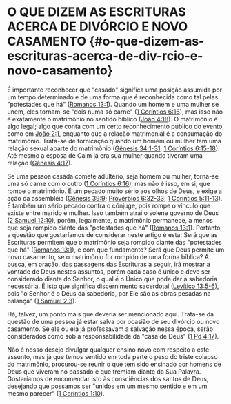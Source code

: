 # O QUE DIZEM AS ESCRITURAS ACERCA DE DIVÓRCIO E NOVO CASAMENTO {#o-que-dizem-as-escrituras-acerca-de-div-rcio-e-novo-casamento}

É importante reconhecer que &quot;casado&quot; significa uma posição assumida por um tempo determinado e de uma forma que é reconhecida como tal pelas &quot;potestades que há&quot; ([Romanos 13:1](http://bibliaonline.com.br/acf/rm/13/1)). Quando um homem e uma mulher se unem, eles tornam-se &quot;dois numa só carne&quot; ([1 Coríntios 6:16](http://bibliaonline.com.br/acf/1co/6/16)), mas isso não é exatamente o matrimônio no sentido bíblico ([João 4:18](http://bibliaonline.com.br/acf/jo/4/18)). O matrimônio é algo legal; algo que conta com um certo reconhecimento público do evento, como em [João 2:1](http://bibliaonline.com.br/acf/jo/2/1), enquanto que a relação matrimonial é a consumação do matrimônio. Trata-se de fornicação quando um homem ou mulher tem uma relação sexual aparte do matrimônio ([Gênesis 34:1-31](http://bibliaonline.com.br/acf/gn/34/1-31); [1 Coríntios 6:15-18](http://bibliaonline.com.br/acf/1co/6/15-18)). Até mesmo a esposa de Caim já era sua mulher quando tiveram uma relação ([Gênesis 4:17](http://bibliaonline.com.br/acf/gn/4/17)).

Se uma pessoa casada comete adultério, seja homem ou mulher, torna-se uma só carne com o outro ([1 Coríntios 6:16](http://bibliaonline.com.br/acf/1co/6/16)), mas não é isso, em si, que rompe o matrimônio. É um pecado muito sério aos olhos de Deus, e exige a ação da assembléia ([Gênesis 39:9](http://bibliaonline.com.br/acf/gn/39/9); [Provérbios 6:32-33](http://bibliaonline.com.br/acf/pv/6/32-33); [1 Coríntios 5:11-13](http://bibliaonline.com.br/acf/1co/5/11-13)). É também um sério pecado contra o cônjuge, pois rompe o vínculo que existe entre marido e mulher. Isso também atrai o solene governo de Deus ([2 Samuel 12:10](http://bibliaonline.com.br/acf/2sm/12/10)), porém, legalmente, o matrimônio permanece, a menos que seja rompido diante das &quot;potestades que há&quot; ([Romanos 13:1](http://bibliaonline.com.br/acf/rm/13/1)). Portanto, a questão que gostaríamos de considerar neste artigo é esta: Será que as Escrituras permitem que o matrimônio seja rompido diante das &quot;potestades que há&quot; ([Romanos 13:1](http://bibliaonline.com.br/acf/rm/13/1)), e com que fundamento? Será que Deus permite um novo casamento, se o matrimônio for rompido de uma forma bíblica? A busca, em oração, das passagens das Escrituras a seguir, irá mostrar a vontade de Deus nestes assuntos, porém cada caso é único e deve ser considerado diante do Senhor, o qual é o Único que pode dar a sabedoria necessária. É isto que significa discernimento sacerdotal ([Levítico 13:5-6](http://bibliaonline.com.br/acf/lv/13/5-6)), pois &quot;o Senhor é o Deus da sabedoria, por Ele são as obras pesadas na balança&quot; ([1 Samuel 2:3](http://bibliaonline.com.br/acf/1sm/2/3)).

Há, talvez, um ponto mais que deveria ser mencionado aqui. Trata-se da questão de uma pessoa já estar salva por ocasião de seu divórcio ou novo casamento. Se ele ou ela já professavam a salvação nessa época, serão considerados como sob a responsabilidade da &quot;casa de Deus&quot; ([1 Pd 4:17](http://bibliaonline.com.br/acf/1pe/4/17)).

Não é nosso desejo divulgar qualquer ensino novo com respeito a este assunto, mas já que temos sentido em toda parte o peso do triste colapso do matrimônio, procurou-se reunir o que tem sido ensinado por homens de Deus que viveram no passado e que tremiam diante da Sua Palavra. Gostaríamos de encomendar isto às consciências dos santos de Deus, desejando que possamos ser &quot;unidos em um mesmo sentido e em um mesmo parecer&quot; ([1 Coríntios 1:10](http://bibliaonline.com.br/acf/1co/1/10)).